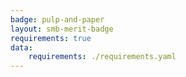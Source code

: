 ```yaml
---
badge: pulp-and-paper
layout: smb-merit-badge
requirements: true
data:
    requirements: ./requirements.yaml
---
```

